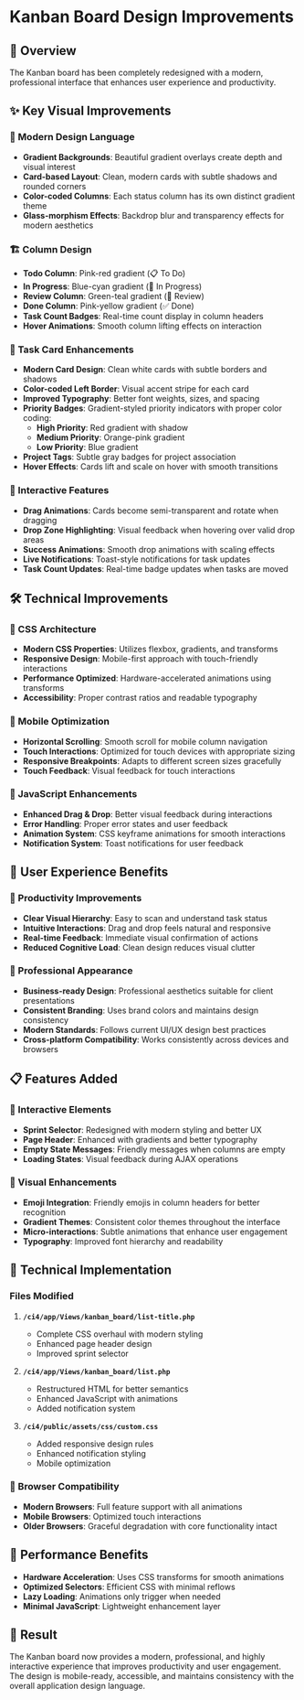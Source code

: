 # Kanban Board Design Improvements

## 🎨 Overview
The Kanban board has been completely redesigned with a modern, professional interface that enhances user experience and productivity.

## ✨ Key Visual Improvements

### 🎯 Modern Design Language
- **Gradient Backgrounds**: Beautiful gradient overlays create depth and visual interest
- **Card-based Layout**: Clean, modern cards with subtle shadows and rounded corners
- **Color-coded Columns**: Each status column has its own distinct gradient theme
- **Glass-morphism Effects**: Backdrop blur and transparency effects for modern aesthetics

### 🏗️ Column Design
- **Todo Column**: Pink-red gradient (📋 To Do)
- **In Progress**: Blue-cyan gradient (🚀 In Progress) 
- **Review Column**: Green-teal gradient (👀 Review)
- **Done Column**: Pink-yellow gradient (✅ Done)
- **Task Count Badges**: Real-time count display in column headers
- **Hover Animations**: Smooth column lifting effects on interaction

### 🎴 Task Card Enhancements
- **Modern Card Design**: Clean white cards with subtle borders and shadows
- **Color-coded Left Border**: Visual accent stripe for each card
- **Improved Typography**: Better font weights, sizes, and spacing
- **Priority Badges**: Gradient-styled priority indicators with proper color coding:
  - **High Priority**: Red gradient with shadow
  - **Medium Priority**: Orange-pink gradient 
  - **Low Priority**: Blue gradient
- **Project Tags**: Subtle gray badges for project association
- **Hover Effects**: Cards lift and scale on hover with smooth transitions

### 🎪 Interactive Features
- **Drag Animations**: Cards become semi-transparent and rotate when dragging
- **Drop Zone Highlighting**: Visual feedback when hovering over valid drop areas
- **Success Animations**: Smooth drop animations with scaling effects
- **Live Notifications**: Toast-style notifications for task updates
- **Task Count Updates**: Real-time badge updates when tasks are moved

## 🛠️ Technical Improvements

### 🎨 CSS Architecture
- **Modern CSS Properties**: Utilizes flexbox, gradients, and transforms
- **Responsive Design**: Mobile-first approach with touch-friendly interactions
- **Performance Optimized**: Hardware-accelerated animations using transforms
- **Accessibility**: Proper contrast ratios and readable typography

### 📱 Mobile Optimization
- **Horizontal Scrolling**: Smooth scroll for mobile column navigation
- **Touch Interactions**: Optimized for touch devices with appropriate sizing
- **Responsive Breakpoints**: Adapts to different screen sizes gracefully
- **Touch Feedback**: Visual feedback for touch interactions

### 🔧 JavaScript Enhancements
- **Enhanced Drag & Drop**: Better visual feedback during interactions
- **Error Handling**: Proper error states and user feedback
- **Animation System**: CSS keyframe animations for smooth interactions
- **Notification System**: Toast notifications for user feedback

## 🎁 User Experience Benefits

### 🚀 Productivity Improvements
- **Clear Visual Hierarchy**: Easy to scan and understand task status
- **Intuitive Interactions**: Drag and drop feels natural and responsive
- **Real-time Feedback**: Immediate visual confirmation of actions
- **Reduced Cognitive Load**: Clean design reduces visual clutter

### 🎯 Professional Appearance
- **Business-ready Design**: Professional aesthetics suitable for client presentations
- **Consistent Branding**: Uses brand colors and maintains design consistency
- **Modern Standards**: Follows current UI/UX design best practices
- **Cross-platform Compatibility**: Works consistently across devices and browsers

## 📋 Features Added

### 🎪 Interactive Elements
- **Sprint Selector**: Redesigned with modern styling and better UX
- **Page Header**: Enhanced with gradients and better typography
- **Empty State Messages**: Friendly messages when columns are empty
- **Loading States**: Visual feedback during AJAX operations

### 🎨 Visual Enhancements
- **Emoji Integration**: Friendly emojis in column headers for better recognition
- **Gradient Themes**: Consistent color themes throughout the interface
- **Micro-interactions**: Subtle animations that enhance user engagement
- **Typography**: Improved font hierarchy and readability

## 🔧 Technical Implementation

### Files Modified
1. **`/ci4/app/Views/kanban_board/list-title.php`**
   - Complete CSS overhaul with modern styling
   - Enhanced page header design
   - Improved sprint selector

2. **`/ci4/app/Views/kanban_board/list.php`**
   - Restructured HTML for better semantics
   - Enhanced JavaScript with animations
   - Added notification system

3. **`/ci4/public/assets/css/custom.css`**
   - Added responsive design rules
   - Enhanced notification styling
   - Mobile optimization

### 🎯 Browser Compatibility
- **Modern Browsers**: Full feature support with all animations
- **Mobile Browsers**: Optimized touch interactions
- **Older Browsers**: Graceful degradation with core functionality intact

## 🚀 Performance Benefits
- **Hardware Acceleration**: Uses CSS transforms for smooth animations
- **Optimized Selectors**: Efficient CSS with minimal reflows
- **Lazy Loading**: Animations only trigger when needed
- **Minimal JavaScript**: Lightweight enhancement layer

## 🎉 Result
The Kanban board now provides a modern, professional, and highly interactive experience that improves productivity and user engagement. The design is mobile-ready, accessible, and maintains consistency with the overall application design language.